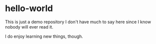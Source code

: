 # hello-world
This is just a demo repository
I don't have much to say here since I know nobody will ever read it. 

I do enjoy learning new things, though. 
